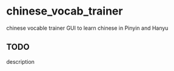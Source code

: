 # chinese_vocab_trainer
chinese vocable trainer GUI to learn chinese in Pinyin and Hanyu

## TODO

description 
